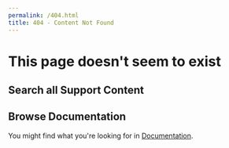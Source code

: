 ```yaml
---
permalink: /404.html
title: 404 - Content Not Found
---
```


# This page doesn't seem to exist

## Search all Support Content 
<script async src="https://cse.google.com/cse.js?cx=f671574fa55cc44e6">
</script>
<div class="gcse-search"></div>

## Browse Documentation 
You might find what you're looking for in [Documentation](/documentation/index.html).
